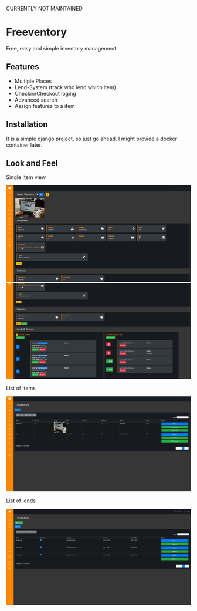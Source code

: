 CURRENTLY NOT MAINTAINED

# Freeventory
Free, easy and simple inventory management. 

## Features

* Multiple Places
* Lend-System (track who lend which item)
* Checkin/Checkout loging
* Advanced search
* Assign features to a item

## Installation

It is a simple django project, so just go ahead. I might provide a docker container later.

## Look and Feel

Single Item view

![alt](https://github.com/CubicrootXYZ/Freeventory/blob/master/screenshots/single1.PNG)
![alt](https://github.com/CubicrootXYZ/Freeventory/blob/master/screenshots/single2.PNG)

List of items

![alt](https://github.com/CubicrootXYZ/Freeventory/blob/master/screenshots/list.PNG)

List of lends

![alt](https://github.com/CubicrootXYZ/Freeventory/blob/master/screenshots/Lends.PNG)
